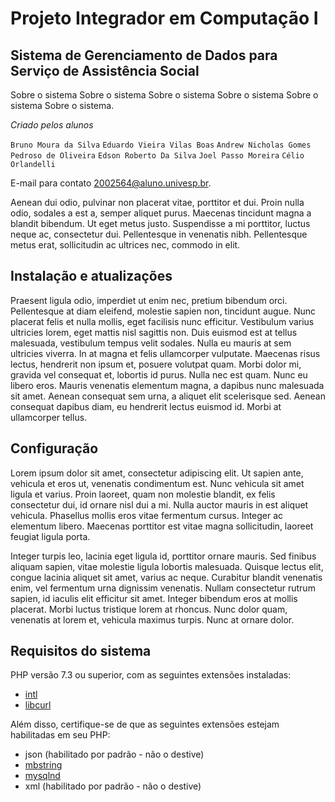 # Projeto Integrador em Computação I

## Sistema de Gerenciamento de Dados para Serviço de Assistência Social

Sobre o sistema
Sobre o sistema Sobre o sistema Sobre o sistema Sobre o sistema Sobre o sistema.


*Criado pelos alunos*


`Bruno Moura da Silva`
`Eduardo Vieira Vilas Boas`
`Andrew Nicholas Gomes Pedroso de Oliveira`
`Edson Roberto Da Silva`
`Joel Passo Moreira`
`Célio Orlandelli`

E-mail para contato
[2002564@aluno.univesp.br](mailto:2002564@aluno.univesp.br).


Aenean dui odio, pulvinar non placerat vitae, porttitor et dui. Proin nulla odio, sodales a est a, semper aliquet purus. Maecenas tincidunt magna a blandit bibendum. Ut eget metus justo. Suspendisse a mi porttitor, luctus neque ac, consectetur dui. Pellentesque in venenatis nibh. Pellentesque metus erat, sollicitudin ac ultrices nec, commodo in elit.


## Instalação e atualizações



Praesent ligula odio, imperdiet ut enim nec, pretium bibendum orci. Pellentesque at diam eleifend, molestie sapien non, tincidunt augue. Nunc placerat felis et nulla mollis, eget facilisis nunc efficitur. Vestibulum varius ultricies lorem, eget mattis nisl sagittis non. Duis euismod est at tellus malesuada, vestibulum tempus velit sodales. Nulla eu mauris at sem ultricies viverra. In at magna et felis ullamcorper vulputate. Maecenas risus lectus, hendrerit non ipsum et, posuere volutpat quam. Morbi dolor mi, gravida vel consequat et, lobortis id purus. Nulla nec est quam. Nunc eu libero eros. Mauris venenatis elementum magna, a dapibus nunc malesuada sit amet. Aenean consequat sem urna, a aliquet elit scelerisque sed. Aenean consequat dapibus diam, eu hendrerit lectus euismod id. Morbi at ullamcorper tellus.

## Configuração


Lorem ipsum dolor sit amet, consectetur adipiscing elit. Ut sapien ante, vehicula et eros ut, venenatis condimentum est. Nunc vehicula sit amet ligula et varius. Proin laoreet, quam non molestie blandit, ex felis consectetur dui, id ornare nisl dui a mi. Nulla auctor mauris in est aliquet vehicula. Phasellus mollis eros vitae fermentum cursus. Integer ac elementum libero. Maecenas porttitor est vitae magna sollicitudin, laoreet feugiat ligula porta.

Integer turpis leo, lacinia eget ligula id, porttitor ornare mauris. Sed finibus aliquam sapien, vitae molestie ligula lobortis malesuada. Quisque lectus elit, congue lacinia aliquet sit amet, varius ac neque. Curabitur blandit venenatis enim, vel fermentum urna dignissim venenatis. Nullam consectetur rutrum sapien, id iaculis elit efficitur sit amet. Integer bibendum eros at mollis placerat. Morbi luctus tristique lorem at rhoncus. Nunc dolor quam, venenatis at lorem et, vehicula maximus turpis. Nunc at ornare dolor.






## Requisitos do sistema

PHP versão 7.3 ou superior, com as seguintes extensões instaladas:

- [intl](http://php.net/manual/en/intl.requirements.php)
- [libcurl](http://php.net/manual/en/curl.requirements.php) 

Além disso, certifique-se de que as seguintes extensões estejam habilitadas em seu PHP:

- json (habilitado por padrão - não o destive)
- [mbstring](http://php.net/manual/en/mbstring.installation.php)
- [mysqlnd](http://php.net/manual/en/mysqlnd.install.php)
- xml (habilitado por padrão - não o destive)
